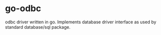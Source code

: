 # go-odbc
odbc driver written in go. Implements database driver interface as used by standard database/sql package.
